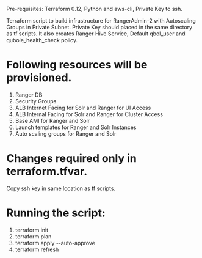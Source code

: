 Pre-requisites: Terraform 0.12, Python and aws-cli, Private Key to ssh.

Terraform script to build infrastructure for RangerAdmin-2 with Autoscaling Groups in Private Subnet.
Private Key should placed in the same directory as tf scripts.
It also creates Ranger Hive Service, Default qbol_user and qubole_health_check policy.

# Following resources will be provisioned.
1. Ranger DB
2. Security Groups
3. ALB Internet Facing for Solr and Ranger for UI Access
4. ALB Internal Facing for Solr and Ranger for Cluster Access
4. Base AMI for Ranger and Solr
5. Launch templates for Ranger and Solr Instances
6. Auto scaling groups for Ranger and Solr

# Changes required only in terraform.tfvar.
Copy ssh key in same location as tf scripts.
# Running the script: 
1. terraform init
2. terraform plan
3. terraform apply --auto-approve
4. terraform refresh
 

